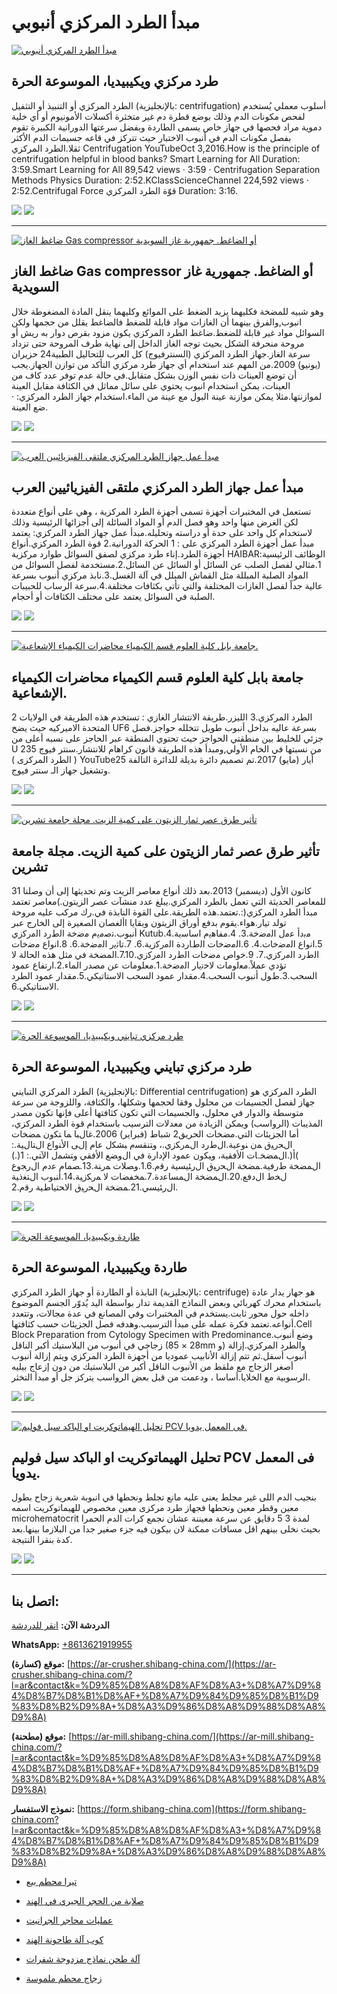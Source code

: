 # مبدأ الطرد المركزي أنبوبي

<a href="https://swt.shibang-china.com/?l=ar&img&k=%D9%85%D8%A8%D8%AF%D8%A3+%D8%A7%D9%84%D8%B7%D8%B1%D8%AF+%D8%A7%D9%84%D9%85%D8%B1%D9%83%D8%B2%D9%8A+%D8%A3%D9%86%D8%A8%D9%88%D8%A8%D9%8A" target="_blank">![مبدأ الطرد المركزي أنبوبي](http://static.shibang-china.com/all-800x300/215.jpg)</a>

## طرد مركزي ويكيبيديا، الموسوعة الحرة
الطرد المركزي أو التنبيذ أو التثفيل (بالإنجليزية: centrifugation) أسلوب معملي يُستخدم لفحص مكونات الدم وذلك بوضع قطرة دم غير متخثرة أكسلات الأمونيوم أو أي خلية دموية مراد فحصها في جهاز خاص يسمى الطاردة وبفضل سرعتها الدورانية الكبيرة تقوم بفصل مكونات الدم في أنبوب الاختبار حيث تتركز في قاعه جسيمات الدم الأكثر ثقلا.الطرد المركزي Centrifugation YouTubeOct 3,2016.How is the principle of centrifugation helpful in blood banks? Smart Learning for All Duration: 3:59.Smart Learning for All 89,542 views &middot; 3:59 &middot; Centrifugation Separation Methods Physics Duration: 2:52.KClassScienceChannel 224,592 views &middot; 2:52.Centrifugal Force قوّة الطرد المركزي Duration: 3:16.


<a href="https://whatsapp.shibangsoft.com/WhatsApp.php" target="_blank" title="WhatsApp">![](http://static.shibang-china.com/icon/whatsapp.png)</a> <a href="https://swt.shibang-china.com/?l=ar&icon&k=%D9%85%D8%A8%D8%AF%D8%A3+%D8%A7%D9%84%D8%B7%D8%B1%D8%AF+%D8%A7%D9%84%D9%85%D8%B1%D9%83%D8%B2%D9%8A+%D8%A3%D9%86%D8%A8%D9%88%D8%A8%D9%8A" target="_blank">![](http://static.shibang-china.com/icon/chat-ar.png)</a>

---

<a href="https://swt.shibang-china.com/?l=ar&img&k=%D9%85%D8%A8%D8%AF%D8%A3+%D8%A7%D9%84%D8%B7%D8%B1%D8%AF+%D8%A7%D9%84%D9%85%D8%B1%D9%83%D8%B2%D9%8A+%D8%A3%D9%86%D8%A8%D9%88%D8%A8%D9%8A" target="_blank">![ضاغط الغاز Gas compressor أو الضاغط. جمهورية غاز السويدية](http://static.shibang-china.com/all-800x300/1180.jpg)</a>

## ضاغط الغاز Gas compressor أو الضاغط. جمهورية غاز السويدية
وهو شبيه للمضخة فكليهما يزيد الضغط على الموائع وكليهما ينقل المادة المضغوطة خلال انبوب,والفرق بينهما أن الغازات مواد قابلة للضغط فالضاغط يقلل من حجمها ولكن السوائل مواد غير قابلة للضغط.ضاغط الطرد المركزي يكون مزود بقرص دوار به ريش أو مروحة منحرفة الشكل بحيث توجه الغاز الداخل إلى نهاية طرف المروحة حتى تزداد سرعة الغاز.جهاز الطرد المركزي (السنترفيوج) كل العرب للتحاليل الطبية24 حزيران (يونيو) 2009.من المهم عند استخدام أي جهاز طرد مركزي التأكد من توازن الجهاز.يجب أن توضع العينات ذات نفس الوزن بشكل متقابل.في حالة عدم توفر عدد كاف من العينات، يمكن استخدام انبوب يحتوي على سائل مماثل في الكثافة مقابل العينة لموازنتها.مثلا يمكن موازنة عينة البول مع عينة من الماء.استخدام جهاز الطرد المركزي: · ضع العينة.


<a href="https://whatsapp.shibangsoft.com/WhatsApp.php" target="_blank" title="WhatsApp">![](http://static.shibang-china.com/icon/whatsapp.png)</a> <a href="https://swt.shibang-china.com/?l=ar&icon&k=%D9%85%D8%A8%D8%AF%D8%A3+%D8%A7%D9%84%D8%B7%D8%B1%D8%AF+%D8%A7%D9%84%D9%85%D8%B1%D9%83%D8%B2%D9%8A+%D8%A3%D9%86%D8%A8%D9%88%D8%A8%D9%8A" target="_blank">![](http://static.shibang-china.com/icon/chat-ar.png)</a>

---

<a href="https://swt.shibang-china.com/?l=ar&img&k=%D9%85%D8%A8%D8%AF%D8%A3+%D8%A7%D9%84%D8%B7%D8%B1%D8%AF+%D8%A7%D9%84%D9%85%D8%B1%D9%83%D8%B2%D9%8A+%D8%A3%D9%86%D8%A8%D9%88%D8%A8%D9%8A" target="_blank">![مبدأ عمل جهاز الطرد المركزي ملتقى الفيزيائيين العرب](http://static.shibang-china.com/all-800x300/917.jpg)</a>

## مبدأ عمل جهاز الطرد المركزي ملتقى الفيزيائيين العرب
تستعمل في المختبرات أجهزة تسمى أجهزة الطرد المركزية ، وهي على أنواع متعددة لكن الغرض منها واحد وهو فصل الدم أو المواد السائلة إلى أجزائها الرئيسية وذلك لاستخدام كل واحد على حدة أو دراسته وتحليله.مبدأ عمل جهاز الطرد المركزي: يعتمد مبدأ عمل أجهزة الطرد المركزي على : 1 الحركة الدورانية.2 قوة الطرد المركزي.أنواع أجهزة الطرد.إناء طرد مركزي لصفق السوائل طوارد مركزية HAIBARالوظائف الرئيسية: 1.مثالي لفصل الصلب عن السائل أو السائل عن السائل.2.مستخدمة لفصل السوائل من المواد الصلبة المبللة مثل القماش المبلل في آلة الغسل.3.نابذ مركزي أنبوب بسرعة عالية جداً لفصل الغازات المختلفة والتي تأتي بكثافات مختلفة.4.سرعة الرساب للحبيبات الصلبة في السوائل يعتمد على مختلف الكثافات أو أحجام.


<a href="https://whatsapp.shibangsoft.com/WhatsApp.php" target="_blank" title="WhatsApp">![](http://static.shibang-china.com/icon/whatsapp.png)</a> <a href="https://swt.shibang-china.com/?l=ar&icon&k=%D9%85%D8%A8%D8%AF%D8%A3+%D8%A7%D9%84%D8%B7%D8%B1%D8%AF+%D8%A7%D9%84%D9%85%D8%B1%D9%83%D8%B2%D9%8A+%D8%A3%D9%86%D8%A8%D9%88%D8%A8%D9%8A" target="_blank">![](http://static.shibang-china.com/icon/chat-ar.png)</a>

---

<a href="https://swt.shibang-china.com/?l=ar&img&k=%D9%85%D8%A8%D8%AF%D8%A3+%D8%A7%D9%84%D8%B7%D8%B1%D8%AF+%D8%A7%D9%84%D9%85%D8%B1%D9%83%D8%B2%D9%8A+%D8%A3%D9%86%D8%A8%D9%88%D8%A8%D9%8A" target="_blank">![جامعة بابل كلية العلوم قسم الكيمياء محاضرات الكيمياء الإشعاعية.](http://static.shibang-china.com/all-800x300/1069.jpg)</a>

## جامعة بابل كلية العلوم قسم الكيمياء محاضرات الكيمياء الإشعاعية.
2 الطرد المركزي.3 الليزر.طريقة الانتشار الغازي : تستخدم هذه الطريقة في الولايات المتحدة الاميركيه حيث يضخ UF6 بسرعة عاليه بداخل أنبوب طويل تتخلله حواجز.فصل جزئي للخليط بين منطقتي الحواجز حيث تحتوي المنطقة عبر الحاجز على نسبه أعلى من U 235 من نسبتها في الخام الأولي,ومبدأ هذه الطريقة قانون كراهام للانتشار.سنتر فيوج ( الطرد المركزى ) YouTube25 أيار (مايو) 2017.تم تصميم دائرة بديلة للدائرة التالفة وتشغيل جهاز الـ سنتر فيوج.


<a href="https://whatsapp.shibangsoft.com/WhatsApp.php" target="_blank" title="WhatsApp">![](http://static.shibang-china.com/icon/whatsapp.png)</a> <a href="https://swt.shibang-china.com/?l=ar&icon&k=%D9%85%D8%A8%D8%AF%D8%A3+%D8%A7%D9%84%D8%B7%D8%B1%D8%AF+%D8%A7%D9%84%D9%85%D8%B1%D9%83%D8%B2%D9%8A+%D8%A3%D9%86%D8%A8%D9%88%D8%A8%D9%8A" target="_blank">![](http://static.shibang-china.com/icon/chat-ar.png)</a>

---

<a href="https://swt.shibang-china.com/?l=ar&img&k=%D9%85%D8%A8%D8%AF%D8%A3+%D8%A7%D9%84%D8%B7%D8%B1%D8%AF+%D8%A7%D9%84%D9%85%D8%B1%D9%83%D8%B2%D9%8A+%D8%A3%D9%86%D8%A8%D9%88%D8%A8%D9%8A" target="_blank">![تأثير طرق عصر ثمار الزيتون على كمية الزيت. مجلة جامعة تشرين](http://static.shibang-china.com/all-800x300/837.jpg)</a>

## تأثير طرق عصر ثمار الزيتون على كمية الزيت. مجلة جامعة تشرين
31 كانون الأول (ديسمبر) 2013.بعد ذلك أنواع معاصر الزيت وتم تحديثها إلى أن وصلنا للمعاصر الحديثة التي تعمل بالطرد المركزي.يبلغ عدد منشآت عصر الزيتون.)معاصر تعتمد مبدأ الطرد المركزي(:.تعتمد.هذه الطريقة.على القوة النابذة في.رك مركب عليه مروحة تولد تيار.هواء.يقوم بدفع أوراق الزيتون وبقايا األغصان الصغيرة إلى الخارج عبر أنبوب.ﺗﺻﻣﻳﻡ ﻣﺿﺧﺔ ﺍﻟﻁﺭﺩ ﺍﻟﻣﺭﻛﺯﻱ Kutubﻣﺑﺩﺃ ﻋﻣﻝ ﺍﻟﻣﺿﺧﺔ.3. 4.ﻣﻔﺎﻫﻳﻡ ﺍﺳﺎﺳﻳﺔ.4. 5.ﺍﻧﻭﺍﻉ ﺍﻟﻣﺿﺧﺎﺕ.4. 6.ﺍﻟﻣﺿﺧﺎﺕ ﺍﻟﻁﺎﺭﺩﺓ ﺍﻟﻣﺭﻛﺯﻳﺔ.6. 7.ﺗﺎﺛﻳﺭ ﺍﻟﻣﺿﺧﺔ.6. 8.ﺍﻧﻭﺍﻉ ﻣﺿﺧﺎﺕ ﺍﻟﻁﺭﺩ ﺍﻟﻣﺭﻛﺯﻱ.7. 9.ﺧﻭﺍﺹ ﻣﺿﺧﺎﺕ ﺍﻟﻁﺭﺩ ﺍﻟﻣﺭﻛﺯﻱ.7.10.ﺍﻟﻤﻀﺨﺔ ﻓﻲ ﻣﺜﻞ ﻫﺬﻩ ﺍﻟﺤﺎﻟﺔ ﻻ ﺗﺆﺩﻱ ﻋﻤﻼً.ﻣﻌﻟوﻣﺎت ﻻﺧﺗﯾﺎر اﻟﻣﺿﺧﺔ.1.ﻣﻌﻠﻮﻣﺎﺕ ﻋﻦ ﻣﺼﺪﺭ ﺍﻟﻤﺎء.2.ﺍﺭﺗﻔﺎﻉ ﻋﻤﻮﺩ ﺍﻟﺴﺤﺐ.3.ﻁﻮﻝ ﺃﻧﺒﻮﺏ ﺍﻟﺴﺤﺐ.4.ﻣﻘﺪﺍﺭ ﻋﻤﻮﺩ ﺍﻟﺴﺤﺐ ﺍﻻﺳﺘﺎﺗﻴﻜﻲ.5.ﻣﻘﺪﺍﺭ ﻋﻤﻮﺩ ﺍﻟﻄﺮﺩ ﺍﻻﺳﺘﺎﺗﻴﻜﻲ.6.


<a href="https://whatsapp.shibangsoft.com/WhatsApp.php" target="_blank" title="WhatsApp">![](http://static.shibang-china.com/icon/whatsapp.png)</a> <a href="https://swt.shibang-china.com/?l=ar&icon&k=%D9%85%D8%A8%D8%AF%D8%A3+%D8%A7%D9%84%D8%B7%D8%B1%D8%AF+%D8%A7%D9%84%D9%85%D8%B1%D9%83%D8%B2%D9%8A+%D8%A3%D9%86%D8%A8%D9%88%D8%A8%D9%8A" target="_blank">![](http://static.shibang-china.com/icon/chat-ar.png)</a>

---

<a href="https://swt.shibang-china.com/?l=ar&img&k=%D9%85%D8%A8%D8%AF%D8%A3+%D8%A7%D9%84%D8%B7%D8%B1%D8%AF+%D8%A7%D9%84%D9%85%D8%B1%D9%83%D8%B2%D9%8A+%D8%A3%D9%86%D8%A8%D9%88%D8%A8%D9%8A" target="_blank">![طرد مركزي تبايني ويكيبيديا، الموسوعة الحرة](http://static.shibang-china.com/all-800x300/254.jpg)</a>

## طرد مركزي تبايني ويكيبيديا، الموسوعة الحرة
الطرد المركزي التبايني (بالإنجليزية: Differential centrifugation) الطرد المركزي هو جهاز لفصل الجسيمات من محلول وفقا لحجمها وشكلها، والكثافة، واللزوجة من سرعة متوسطة والدوار في محلول، والجسيمات التي تكون كثافتها أعلى فإنها تكون مصدر المذيبات (الرواسب) ويمكن الزيادة من معدلات الترسيب باستخدام قوة الطرد المركزي، أما الجزيئات التي.مضخات الحريق2 شباط (فبراير) 2006.ﻏﺎﻝﺒﺎ ﻤﺎ ﺘﻜﻭﻥ ﻤﻀﺨﺎﺕ ﺍﻝﺤﺭﻴﻕ ﻤﻥ ﻨﻭﻋﻴﺔ.ﺍﻝﻁﺭﺩ ﺍﻝﻤﺭﻜﺯﻱ.، ﻭﺘﻨﻘﺴﻡ ﺒﺸﻜل ﻋﺎﻡ ﺇﻝﻰ ﺍﻷﻨﻭﺍﻉ ﺍﻝﺘﺎﻝﻴﺔ.: )ﺃ(.ﺍﻝﻤﻀﺨ.ﺎﺕ ﺍﻷﻓﻘﻴﺔ، ﻭﻴﻜﻭﻥ ﻋﻤﻭﺩ ﺍﻹﺩﺍﺭﺓ ﻓﻲ ﺍﻝﻭﻀﻊ ﺍﻷﻓﻘﻲ ﻭﺘﺸﻤل ﺍﻵﺘﻲ.: 1(.) ﺍﻝﻤﻀﺨﺔ ﻁﺭﻓﻴﺔ.ﻤﻀﺨﺔ ﺍﻝﺤﺭﻴﻕ ﺍﻝﺭﺌﻴﺴﻴﺔ ﺭﻗﻡ.1.6.ﻭﺼﻼﺕ ﻤﺭﻨﺔ.13.ﺼﻤﺎﻡ ﻋﺩﻡ ﺍﻝﺭﺠﻭﻉ ﻝﺨﻁ ﺍﻝﺩﻓﻊ.20.ﺍﻝﻤﻀﺨﺔ ﺍﻝﻤﺴﺎﻋﺩﺓ.7.ﻤﺨﻔﻀﺎﺕ ﻻ ﻤﺭﻜﺯﻴﺔ.14.ﺃﻨﺒﻭﺏ ﺍﻝﺘﻐﺫﻴﺔ ﺍﻝﺭﺌﻴﺴﻲ.21.ﻤﻀﺨﺔ ﺍﻝﺤﺭﻴﻕ ﺍﻻﺤﺘﻴﺎﻁﻴﺔ ﺭﻗﻡ.2.


<a href="https://whatsapp.shibangsoft.com/WhatsApp.php" target="_blank" title="WhatsApp">![](http://static.shibang-china.com/icon/whatsapp.png)</a> <a href="https://swt.shibang-china.com/?l=ar&icon&k=%D9%85%D8%A8%D8%AF%D8%A3+%D8%A7%D9%84%D8%B7%D8%B1%D8%AF+%D8%A7%D9%84%D9%85%D8%B1%D9%83%D8%B2%D9%8A+%D8%A3%D9%86%D8%A8%D9%88%D8%A8%D9%8A" target="_blank">![](http://static.shibang-china.com/icon/chat-ar.png)</a>

---

<a href="https://swt.shibang-china.com/?l=ar&img&k=%D9%85%D8%A8%D8%AF%D8%A3+%D8%A7%D9%84%D8%B7%D8%B1%D8%AF+%D8%A7%D9%84%D9%85%D8%B1%D9%83%D8%B2%D9%8A+%D8%A3%D9%86%D8%A8%D9%88%D8%A8%D9%8A" target="_blank">![طاردة ويكيبيديا، الموسوعة الحرة](http://static.shibang-china.com/all-800x300/185.jpg)</a>

## طاردة ويكيبيديا، الموسوعة الحرة
النابذة أو الطاردة أو جهاز الطرد المركزي (بالإنجليزية: centrifuge) هو جهاز يدار عادة باستخدام محرك كهربائي وبعض النماذج القديمة تدار بواسطة اليد يُدوّر الجسم الموضوع داخله حول محور ثابت.يستخدم في المختبرات وفي المصانع في عدة مجالات، وتتعدد أنواعه.تعتمد فكرة عمله على مبدأ الترسيب.وهدفه فصل الجزيئات حسب كثافتها.Cell Block Preparation from Cytology Specimen with Predominance.وضع أنبوب زجاجي في أنبوب من البلاستيك أكبر الناقل (28 × 85mm و) والطرد المركزي.إزالة أنبوب أسفل.ثم تتم إزالة الأنابيب عموديا من أجهزة الطرد المركزي ويتم إزالة أنبوب أصغر الزجاج مع ملقط من الأنبوب الناقل أكبر من البلاستيك من دون إزعاج بيليه الرسوبية مع الخلايا.أساسا ، ودعمت من قبل بعض الرواسب يتركز جل أو مبدأ التخثر.


<a href="https://whatsapp.shibangsoft.com/WhatsApp.php" target="_blank" title="WhatsApp">![](http://static.shibang-china.com/icon/whatsapp.png)</a> <a href="https://swt.shibang-china.com/?l=ar&icon&k=%D9%85%D8%A8%D8%AF%D8%A3+%D8%A7%D9%84%D8%B7%D8%B1%D8%AF+%D8%A7%D9%84%D9%85%D8%B1%D9%83%D8%B2%D9%8A+%D8%A3%D9%86%D8%A8%D9%88%D8%A8%D9%8A" target="_blank">![](http://static.shibang-china.com/icon/chat-ar.png)</a>

---

<a href="https://swt.shibang-china.com/?l=ar&img&k=%D9%85%D8%A8%D8%AF%D8%A3+%D8%A7%D9%84%D8%B7%D8%B1%D8%AF+%D8%A7%D9%84%D9%85%D8%B1%D9%83%D8%B2%D9%8A+%D8%A3%D9%86%D8%A8%D9%88%D8%A8%D9%8A" target="_blank">![تحليل الهيماتوكريت او الباكد سيل فوليم PCV فى المعمل يدويا.](http://static.shibang-china.com/all-800x300/1231.jpg)</a>

## تحليل الهيماتوكريت او الباكد سيل فوليم PCV فى المعمل يدويا.
بنجيب الدم اللى غير مجلط يعنى عليه مانع تجلط ونحطها في انبوبة شعرية زجاح بطول معين وقطر معين ونحطها فجهاز طرد مركزى معين مخصوص للهيماتوكريت اسمه microhematocrit لمدة 3 5 دقايق عن سرعة معيننة عشان نجمع كرات الدم الحمرا بحيث نخلى بينهم اقل مسافات ممكنة لان بيكون فيه جزء صغير جدا من البلازما بينها.بعد كدة بنقرا النتيجة.

<a href="https://whatsapp.shibangsoft.com/WhatsApp.php" target="_blank" title="WhatsApp">![](http://static.shibang-china.com/icon/whatsapp.png)</a> <a href="https://swt.shibang-china.com/?l=ar&icon&k=%D9%85%D8%A8%D8%AF%D8%A3+%D8%A7%D9%84%D8%B7%D8%B1%D8%AF+%D8%A7%D9%84%D9%85%D8%B1%D9%83%D8%B2%D9%8A+%D8%A3%D9%86%D8%A8%D9%88%D8%A8%D9%8A" target="_blank">![](http://static.shibang-china.com/icon/chat-ar.png)</a>

---
## اتصل بنا:

**الدردشة الآن:** [انقر للدردشة](https://swt.shibang-china.com?l=ar&contact&k=%D9%85%D8%A8%D8%AF%D8%A3+%D8%A7%D9%84%D8%B7%D8%B1%D8%AF+%D8%A7%D9%84%D9%85%D8%B1%D9%83%D8%B2%D9%8A+%D8%A3%D9%86%D8%A8%D9%88%D8%A8%D9%8A)

**WhatsApp:**  [+8613621919955](https://whatsapp.shibangsoft.com/WhatsApp.php)

**موقع (كسارة):** [https://ar-crusher.shibang-china.com/](https://ar-crusher.shibang-china.com/?l=ar&contact&k=%D9%85%D8%A8%D8%AF%D8%A3+%D8%A7%D9%84%D8%B7%D8%B1%D8%AF+%D8%A7%D9%84%D9%85%D8%B1%D9%83%D8%B2%D9%8A+%D8%A3%D9%86%D8%A8%D9%88%D8%A8%D9%8A)

**موقع (مطحنة):** [https://ar-mill.shibang-china.com/](https://ar-mill.shibang-china.com/?l=ar&contact&k=%D9%85%D8%A8%D8%AF%D8%A3+%D8%A7%D9%84%D8%B7%D8%B1%D8%AF+%D8%A7%D9%84%D9%85%D8%B1%D9%83%D8%B2%D9%8A+%D8%A3%D9%86%D8%A8%D9%88%D8%A8%D9%8A)

**نموذج الاستفسار:** [https://form.shibang-china.com](https://form.shibang-china.com?l=ar&contact&k=%D9%85%D8%A8%D8%AF%D8%A3+%D8%A7%D9%84%D8%B7%D8%B1%D8%AF+%D8%A7%D9%84%D9%85%D8%B1%D9%83%D8%B2%D9%8A+%D8%A3%D9%86%D8%A8%D9%88%D8%A8%D9%8A)

* [تيرا محطم بيع](../30/%D8%AA%D9%8A%D8%B1%D8%A7%20%D9%85%D8%AD%D8%B7%D9%85%20%D8%A8%D9%8A%D8%B9.md)

* [صلابة من الحجر الجيري في الهند](../28/%D8%B5%D9%84%D8%A7%D8%A8%D8%A9%20%D9%85%D9%86%20%D8%A7%D9%84%D8%AD%D8%AC%D8%B1%20%D8%A7%D9%84%D8%AC%D9%8A%D8%B1%D9%8A%20%D9%81%D9%8A%20%D8%A7%D9%84%D9%87%D9%86%D8%AF.md)

* [عمليات محاجر الجرانيت](../26/%D8%B9%D9%85%D9%84%D9%8A%D8%A7%D8%AA%20%D9%85%D8%AD%D8%A7%D8%AC%D8%B1%20%D8%A7%D9%84%D8%AC%D8%B1%D8%A7%D9%86%D9%8A%D8%AA.md)

* [كوب آلة طاحونة الهند](../28/%D9%83%D9%88%D8%A8%20%D8%A2%D9%84%D8%A9%20%D8%B7%D8%A7%D8%AD%D9%88%D9%86%D8%A9%20%D8%A7%D9%84%D9%87%D9%86%D8%AF.md)

* [آلة طحن نماذج مزدوجة شفرات](../26/%D8%A2%D9%84%D8%A9%20%D8%B7%D8%AD%D9%86%20%D9%86%D9%85%D8%A7%D8%B0%D8%AC%20%D9%85%D8%B2%D8%AF%D9%88%D8%AC%D8%A9%20%D8%B4%D9%81%D8%B1%D8%A7%D8%AA.md)

* [زجاج محطم ملموسة](../26/%D8%B2%D8%AC%D8%A7%D8%AC%20%D9%85%D8%AD%D8%B7%D9%85%20%D9%85%D9%84%D9%85%D9%88%D8%B3%D8%A9.md)